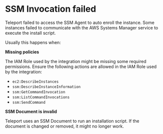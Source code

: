 # SSM Invocation failed
Teleport failed to access the SSM Agent to auto enroll the instance.
Some instances failed to communicate with the AWS Systems Manager service to execute the install script.

Usually this happens when:

**Missing policies**

The IAM Role used by the integration might be missing some required permissions.
Ensure the following actions are allowed in the IAM Role used by the integration:
- `ec2:DescribeInstances`
- `ssm:DescribeInstanceInformation`
- `ssm:GetCommandInvocation`
- `ssm:ListCommandInvocations`
- `ssm:SendCommand`

**SSM Document is invalid**

Teleport uses an SSM Document to run an installation script.
If the document is changed or removed, it might no longer work.